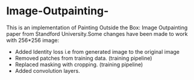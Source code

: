 # Image-Outpainting-
This is an implementation of Painting Outside the Box: Image Outpainting paper from Standford University.Some changes have been made to work with 256*256 image:

- Added Identity loss i.e from generated image to the original image <br/>
- Removed patches from training data. (training pipeline) <br/>
- Replaced masking with cropping. (training pipeline) <br/>
- Added convolution layers.
